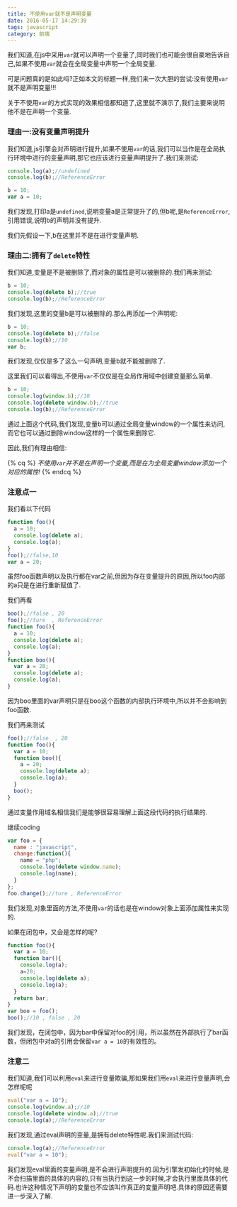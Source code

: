 ```yaml
---
title: 不使用var就不是声明变量
date: 2016-05-17 14:29:39
tags: javascript
category: 前端
---
```


我们知道,在js中采用`var`就可以声明一个变量了,同时我们也可能会很自豪地告诉自己,如果不使用`var`就会在全局变量中声明一个全局变量.

可是问题真的是如此吗?正如本文的标题一样,我们来一次大胆的尝试:没有使用`var`就不是声明变量!!!

<!-- more -->

关于不使用`var`的方式实现的效果相信都知道了,这里就不演示了,我们主要来说明他不是在声明一个变量.

### 理由一:没有变量声明提升

我们知道,js引擎会对声明进行提升,如果不使用`var`的话,我们可以当作是在全局执行环境中进行的变量声明,那它也应该进行变量声明提升了.我们来测试:

```javascript
console.log(a);//undefined
console.log(b);//ReferenceError

b = 10;
var a = 10;
```
我们发现,打印a是`undefined`,说明变量a是正常提升了的,但b呢,是`ReferenceError`,引用错误,说明b的声明并没有提升.

我们先假设一下,b在这里并不是在进行变量声明.

### 理由二:拥有了`delete`特性

我们知道,变量是不是被删除了,而对象的属性是可以被删除的.我们再来测试:

```javascript
b = 10;
console.log(delete b);//true
console.log(b);//ReferenceError
```
我们发现,这里的变量b是可以被删除的.那么再添加一个声明呢:

```javascript
b = 10;
console.log(delete b);//false
console.log(b);//10
var b;
```
我们发现,仅仅是多了这么一句声明,变量b就不能被删除了.

这里我们可以看得出,不使用`var`不仅仅是在全局作用域中创建变量那么简单.

```javascript
b = 10;
console.log(window.b);//10
console.log(delete window.b);//true
console.log(b);//ReferenceError
```
通过上面这个代码,我们发现,变量b可以通过全局变量window的一个属性来访问,而它也可以通过删除window这样的一个属性来删除它.

因此,我们有理由相信: 

{% cq %} *不使用`var`并不是在声明一个变量,而是在为全局变量window添加一个对应的属性!* {% endcq %}

### 注意点一

我们看以下代码

```javascript
function foo(){
  a = 10;
  console.log(delete a);
  console.log(a);
}
foo();//false,10
var a = 20;
```

虽然foo函数声明以及执行都在var之前,但因为存在变量提升的原因,所以foo内部的a只是在进行重新赋值了.

我们再看

```javascript
boo();//false , 20
foo();//ture  , ReferenceError
function foo(){
  a = 10;
  console.log(delete a);
  console.log(a);
}
function boo(){
  var a = 20;
  console.log(delete a);
  console.log(a);
}
```
因为boo里面的var声明只是在boo这个函数的内部执行环境中,所以并不会影响到foo函数.

我们再来测试
```javascript
foo();//false  , 20
function foo(){
  var a = 10;
  function boo(){
    a = 20;
    console.log(delete a);
    console.log(a);
  }
  boo();
}
```
通过变量作用域名相信我们是能够很容易理解上面这段代码的执行结果的.

继续coding

```javascript
var foo = {
  name : "javascript",
  change:function(){
    name = "php";
    console.log(delete window.name);
    console.log(name);
  }
};
foo.change();//ture , ReferenceError
```
我们发现,对象里面的方法,不使用`var`的话也是在window对象上面添加属性来实现的.

如果在闭包中，又会是怎样的呢?

```javascript
function foo(){
  var a = 10;
  function bar(){
  	console.log(a);
    a=20;
    console.log(delete a);
    console.log(a);
  }
  return bar;
}
var boo = foo();
boo();//10 , false , 20
```
我们发现，在闭包中，因为bar中保留对foo的引用，所以虽然在外部执行了bar函数，但闭包中对a的引用会保留`var a = 10`的有效性的。

### 注意二

我们知道,我们可以利用`eval`来进行变量欺骗,那如果我们用`eval`来进行变量声明,会怎样呢呢

```javascript
eval("var a = 10");
console.log(window.a);//10
console.log(delete window.a);//true
console.log(a);//ReferenceError
```
我们发现,通过eval声明的变量,是拥有delete特性呢.我们来测试代码:

```javascript
console.log(a);//ReferenceError
eval("var a = 10");
```
我们发现eval里面的变量声明,是不会进行声明提升的.因为引擎发初始化的时候,是不会扫描里面的具体的内容的,只有当执行到这一步的时候,才会执行里面具体的代码.也许这种情况下声明的变量也不应该叫作真正的变量声明吧.具体的原因还需要进一步深入了解.